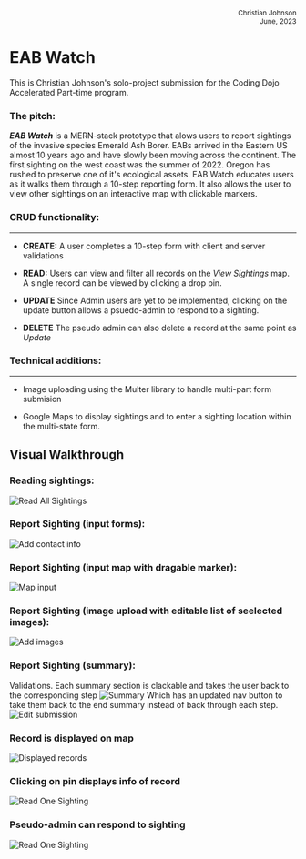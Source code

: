 <div style="text-align: right; font-size: .75rem"> Christian Johnson </div>
<div style="text-align: right; font-size: .75rem"> June, 2023 </div>

# EAB Watch

This is Christian Johnson's solo-project submission for the Coding Dojo Accelerated Part-time program.

### The pitch:

**_EAB Watch_** is a MERN-stack prototype that alows users to report sightings of the invasive species Emerald Ash Borer. EABs arrived in the Eastern US almost 10 years ago and have slowly been moving across the continent. The first sighting on the west coast was the summer of 2022. Oregon has rushed to preserve one of it's ecological assets. EAB Watch educates users as it walks them through a 10-step reporting form. It also allows the user to view other sightings on an interactive map with clickable markers.

### CRUD functionality:

---

- **CREATE:** A user completes a 10-step form with client and server validations

- **READ:** Users can view and filter all records on the _View Sightings_ map. A single record can be viewed by clicking a drop pin.
- **UPDATE** Since Admin users are yet to be implemented, clicking on the update button allows a psuedo-admin to respond to a sighting.
- **DELETE** The pseudo admin can also delete a record at the same point as _Update_

### Technical additions:

---

- Image uploading using the Multer library to handle multi-part form submision

- Google Maps to display sightings and to enter a sighting location within the multi-state form.

## Visual Walkthrough

### Reading sightings:

![Read All Sightings](/misc/Read_Sightings.png)

### Report Sighting (input forms):

![Add contact info](/misc/Create_Sighting_1.png)

### Report Sighting (input map with dragable marker):

![Map input](/misc/Create_Sighting_2.png)

### Report Sighting (image upload with editable list of seelected images):

![Add images](/misc/Create_Sighting_3.png)

### Report Sighting (summary):

Validations. Each summary section is clackable and takes the user back to the corresponding step
![Summary](/misc/Create_Sighting_4.png)
Which has an updated nav button to take them back to the end summary instead of back through each step.
![Edit submission](/misc/Create_Sighting_5.png)

### Record is displayed on map

![Displayed records](/misc/Read_Sightings2.png)

### Clicking on pin displays info of record

![Read One Sighting](/misc/Read_One_Sighting.png)

### Pseudo-admin can respond to sighting

![Read One Sighting](/misc/Update_Delete_Sighting.png)
